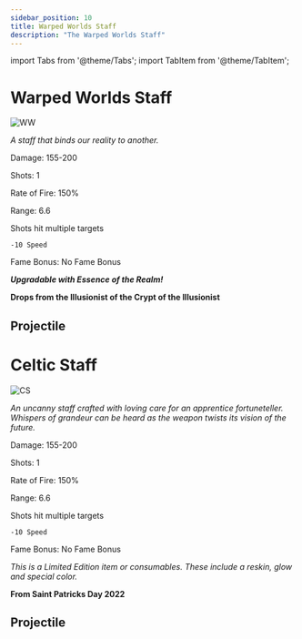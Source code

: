 ```yaml
---
sidebar_position: 10
title: Warped Worlds Staff
description: "The Warped Worlds Staff"
---
```


import Tabs from '@theme/Tabs';
import TabItem from '@theme/TabItem';

<Tabs>
  <TabItem value="Warped Worlds Staff" label="Warped Worlds Staff" default>

# Warped Worlds Staff

![WW](https://vwiki.valorserver.com/api/item/picture/warped%20worlds%20staff)

<i>A staff that binds our reality to another.</i>

Damage: 155-200

Shots: 1

Rate of Fire: 150% 

Range: 6.6

Shots hit multiple targets

    -10 Speed

Fame Bonus: No Fame Bonus

***Upgradable with Essence of the Realm!***

**Drops from the Illusionist of the Crypt of the Illusionist**

## Projectile

  </TabItem>
  <TabItem value="Celtic Staff" label="Celtic Staff">

# Celtic Staff

![CS](https://vwiki.valorserver.com/api/item/picture/celtic%20staff)

<i>An uncanny staff crafted with loving care for an apprentice fortuneteller. Whispers of grandeur can be heard as the weapon twists its vision of the future.</i>

Damage: 155-200

Shots: 1

Rate of Fire: 150% 

Range: 6.6

Shots hit multiple targets

    -10 Speed

Fame Bonus: No Fame Bonus

*This is a Limited Edition item or consumables. These include a reskin, glow and special color.*

**From Saint Patricks Day 2022**

## Projectile

  </TabItem>
</Tabs>
